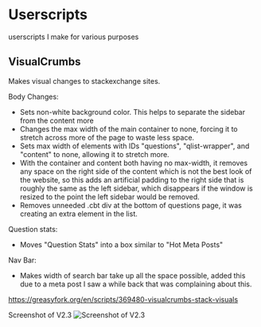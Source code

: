 # Userscripts
userscripts I make for various purposes


## VisualCrumbs

Makes visual changes to stackexchange sites.

Body Changes:
- Sets non-white background color. This helps to separate the sidebar from the content more
- Changes the max width of the main container to none, forcing it to stretch across more of the page to waste less space.
- Sets max width of elements with IDs "questions", "qlist-wrapper", and "content" to none, allowing it to stretch more.
- With the container and content both having no max-width, it removes any space on the right side of the content which is not the best look of the website, so this adds an artificial padding to the right side that is roughly the same as the left sidebar, which disappears if the window is resized to the point the left sidebar would be removed.
- Removes unneeded .cbt div at the bottom of questions page, it was creating an extra element in the list.

Question stats:
- Moves "Question Stats" into a box similar to "Hot Meta Posts"

Nav Bar:
- Makes width of search bar take up all the space possible, added this due to a meta post I saw a while back that was complaining about this.

https://greasyfork.org/en/scripts/369480-visualcrumbs-stack-visuals

Screenshot of V2.3
![Screenshot of V2.3](https://image.ibb.co/hFB3hy/Untitled.png)

